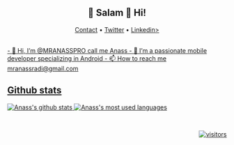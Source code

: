 <h2 align="center">👋 Salam 🔶 Hi!</h2>
<p align="center">
  <a href="https://mranasspro.github.io">Contact</a> •
  <a href="https://twitter.com/AnassRadi2">Twitter</a> •
  <a href="https://www.linkedin.com/in/anass-radi1/">Linkedin>
</p>
<br/>
- 👋 Hi, I’m @MRANASSPRO call me Anass
- 👀 I’m  a passionate mobile developer specializing in Android
- 📫 How to reach me mranassradi@gmail.com

## Github stats
![Anass's github stats](https://github-readme-stats.vercel.app/api?username=MRANASSPRO&count_private=true&theme=tokyonight&show_icons=true&hide=stars,contribs)
![Anass's most used languages](https://github-readme-stats.vercel.app/api/top-langs/?username=MRANASSPRO&langs_count=8&theme=tokyonight)


<br/>
<div align="right">

![visitors](https://visitor-badge.glitch.me/badge?page_id=MRANASSPRO.MRANASSPRO)

</div>
